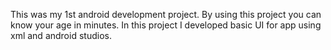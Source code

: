 This was my 1st android development project. By using this project you can know your age in minutes. In this project I developed basic UI for app using xml and android studios.
